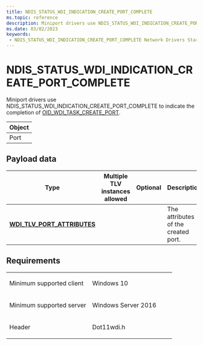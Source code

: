 ```yaml
---
title: NDIS_STATUS_WDI_INDICATION_CREATE_PORT_COMPLETE
ms.topic: reference
description: Miniport drivers use NDIS_STATUS_WDI_INDICATION_CREATE_PORT_COMPLETE to indicate the completion of OID_WDI_TASK_CREATE_PORT.
ms.date: 03/02/2023
keywords:
 - NDIS_STATUS_WDI_INDICATION_CREATE_PORT_COMPLETE Network Drivers Starting with Windows Vista
---
```


# NDIS\_STATUS\_WDI\_INDICATION\_CREATE\_PORT\_COMPLETE


Miniport drivers use NDIS\_STATUS\_WDI\_INDICATION\_CREATE\_PORT\_COMPLETE to indicate the completion of [OID\_WDI\_TASK\_CREATE\_PORT](oid-wdi-task-create-port.md).

| Object |
|--------|
| Port   |

 

## Payload data


| Type                                                               | Multiple TLV instances allowed | Optional | Description                         |
|--------------------------------------------------------------------|--------------------------------|----------|-------------------------------------|
| [**WDI\_TLV\_PORT\_ATTRIBUTES**](./wdi-tlv-port-attributes.md) |                                |          | The attributes of the created port. |

 

## Requirements

<table>
<colgroup>
<col width="50%" />
<col width="50%" />
</colgroup>
<tbody>
<tr class="odd">
<td><p>Minimum supported client</p></td>
<td><p>Windows 10</p></td>
</tr>
<tr class="even">
<td><p>Minimum supported server</p></td>
<td><p>Windows Server 2016</p></td>
</tr>
<tr class="odd">
<td><p>Header</p></td>
<td>Dot11wdi.h</td>
</tr>
</tbody>
</table>

 

